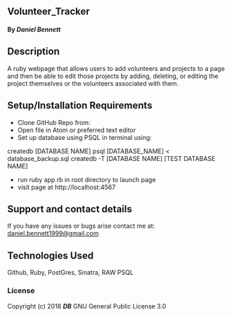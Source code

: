 ## **Volunteer_Tracker**

#### By _**Daniel Bennett**_

## Description

A ruby webpage that allows users to add volunteers and projects to a page and then be able to edit those projects by adding, deleting, or editing the project themselves or the volunteers associated with them.

## Setup/Installation Requirements


* Clone GitHub Repo from:
* Open file in Atom or preferred text editor
* Set up database using PSQL in terminal using:

createdb [DATABASE NAME]
psql [DATABASE_NAME] < database_backup.sql
createdb -T [DATABASE NAME] [TEST DATABASE NAME]

* run ruby app.rb in root directory to launch page
* visit page at http://localhost:4567

## Support and contact details

If you have any issues or bugs arise contact me at: daniel.bennett1999@gmail.com

## Technologies Used

Github, Ruby, PostGres, Sinatra, RAW PSQL

### License

Copyright (c) 2018 **_DB_** GNU General Public License 3.0
